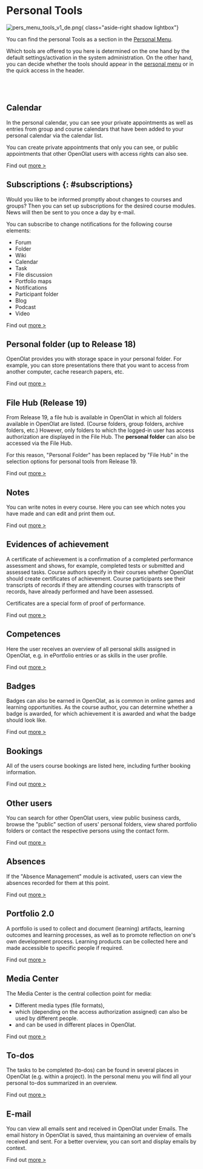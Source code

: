 # Personal Tools

![pers_menu_tools_v1_de.png](assets/pers_menu_tools_v1_de.png){ class="aside-right shadow lightbox"}

You can find the personal Tools as a section in the [Personal Menu](index.md).

Which tools are offered to you here is determined on the one hand by the default settings/activation in the system administration. On the other hand, you can decide whether the tools should appear in the [personal menu](index.md) or in the quick access in the header.

<br>
<br>

## Calendar
  
In the personal calendar, you can see your private appointments as well as entries from group and course calendars that have been added to your personal calendar via the calendar list.

You can create private appointments that only you can see, or public appointments that other OpenOlat users with access rights can also see.

Find out [more >](Calendar.md)


##  Subscriptions {: #subscriptions}

Would you like to be informed promptly about changes to courses and groups? Then you can set up subscriptions for the desired course modules. News will then be sent to you once a day by e-mail.

You can subscribe to change notifications for the following course elements: 

* Forum
* Folder
* Wiki
* Calendar
* Task
* File discussion
* Portfolio maps
* Notifications
* Participant folder
* Blog
* Podcast
* Video

Find out [more >](Subscriptions.md)



##  Personal folder (up to Release 18)

OpenOlat provides you with storage space in your personal folder. For example, you can store presentations there that you want to access from another computer, cache research papers, etc.

Find out [more >](../personal_menu/Personal_folders.md)

## File Hub (Release 19)

From Release 19, a file hub is available in OpenOlat in which all folders available in OpenOlat are listed. (Course folders, group folders, archive folders, etc.) However, only folders to which the logged-in user has access authorization are displayed in the File Hub. The **personal folder** can also be accessed via the File Hub.

For this reason, "Personal Folder" has been replaced by "File Hub" in the selection options for personal tools from Release 19.

Find out [more >](File_Hub.md)

##  Notes

You can write notes in every course. Here you can see which notes you have made and can edit and print them out.

Find out [more >](Notes.md)

##  Evidences of achievement

A certificate of achievement is a confirmation of a completed performance assessment and shows, for example, completed tests or submitted and assessed tasks. Course authors specify in their courses whether OpenOlat should create certificates of achievement. Course participants see their transcripts of records if they are attending courses with transcripts of records, have already performed and have been assessed. 

Certificates are a special form of proof of performance.

Find out [more >](Evidence_of_Achievements.md)

## Competences

Here the user receives an overview of all personal skills assigned in OpenOlat, e.g. in ePortfolio entries or as skills in the user profile.

Find out [more >](Competences.md)

## Badges

Badges can also be earned in OpenOlat, as is common in online games and learning opportunities. As the course author, you can determine whether a badge is awarded, for which achievement it is awarded and what the badge should look like.

Find out [more >](OpenBadges.md)

## Bookings

All of the users course bookings are listed here, including further booking information.

Find out [more >](Bookings.md)

##  Other users

You can search for other OpenOlat users, view public business cards, browse the "public" section of users' personal folders, view shared portfolio folders or contact the respective persons using the contact form.

Find out [more >](Other_users.md)

## Absences

If the "Absence Management" module is activated, users can view the absences recorded for them at this point.

Find out [more >](Absences.md)

##  Portfolio 2.0

A portfolio is used to collect and document (learning) artifacts, learning outcomes and learning processes, as well as to promote reflection on one's own development process. Learning products can be collected here and made accessible to specific people if required.

Find out [more >](Portfolio.md)

## Media Center

The Media Center is the central collection point for media:

* Different media types (file formats),
* which (depending on the access authorization assigned) can also be used by different people.
* and can be used in different places in OpenOlat.

Find out [more >](Media_Center.md)

## To-dos

The tasks to be completed (to-dos) can be found in several places in OpenOlat (e.g. within a project). In the personal menu you will find all your personal to-dos summarized in an overview.

Find out [more >](To-Dos.md)

##  E-mail

You can view all emails sent and received in OpenOlat under Emails. The email history in OpenOlat is saved, thus maintaining an overview of emails received and sent. For a better overview, you can sort and display emails by context.

Find out [more >](E-Mail.md)

